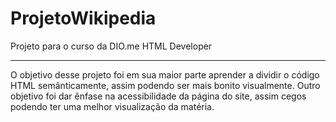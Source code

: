 # ProjetoWikipedia
Projeto para o curso da DIO.me HTML Developer
<hr>
O objetivo desse projeto foi em sua maior parte aprender a dividir o código HTML semânticamente, assim podendo ser mais bonito visualmente.
Outro objetivo foi dar ênfase na acessibilidade da página do site, assim cegos podendo ter uma melhor visualização da matéria.
